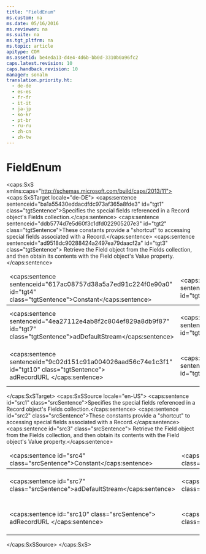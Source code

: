 ```yaml
---
title: "FieldEnum"
ms.custom: na
ms.date: 05/16/2016
ms.reviewer: na
ms.suite: na
ms.tgt_pltfrm: na
ms.topic: article
apitype: COM
ms.assetid: be4eda13-d4e4-4d6b-bb0d-3310b0a96fc2
caps.latest.revision: 10
caps.handback.revision: 10
manager: sonalm
translation.priority.ht: 
  - de-de
  - es-es
  - fr-fr
  - it-it
  - ja-jp
  - ko-kr
  - pt-br
  - ru-ru
  - zh-cn
  - zh-tw
---
```

# FieldEnum
<?xml version="1.0" encoding="utf-8"?>
<caps:SxS xmlns:caps="http://schemas.microsoft.com/build/caps/2013/11">
  <caps:SxSTarget locale="de-DE">
    <developerReferenceWithoutSyntaxDocument xsi:schemaLocation="http://ddue.schemas.microsoft.com/authoring/2003/5 http://dduestorage.blob.core.windows.net/ddueschema/developer.xsd" xmlns="http://ddue.schemas.microsoft.com/authoring/2003/5" xmlns:xlink="http://www.w3.org/1999/xlink" xmlns:xsi="http://www.w3.org/2001/XMLSchema-instance">
      <introduction>
        <para>
          <caps:sentence sentenceid="ba1a55430eddacdfdc973af365a8fde3" id="tgt1" class="tgtSentence">Specifies the special fields referenced in a <legacyLink xlink:href="db83ed2c-a8e3-460c-8682-64667e4d5d01">Record</legacyLink> object's <legacyLink xlink:href="7c371474-b88f-4730-afa5-44163a0488d5">Fields</legacyLink> collection.</caps:sentence>
        </para>
      </introduction>
      <languageReferenceRemarks>
        <content>
          <para>
            <caps:sentence sentenceid="ddb5774d7e5d60f3c1dfd022905207e3" id="tgt2" class="tgtSentence">These constants provide a "shortcut" to accessing special fields associated with a <legacyBold>Record</legacyBold>.</caps:sentence>
            <caps:sentence sentenceid="ad9518dc90288424a2497ea79daacf2a" id="tgt3" class="tgtSentence"> Retrieve the <legacyLink xlink:href="b10a72fc-3c4b-4186-a70b-993dc9f7a092">Field</legacyLink> object from the <legacyBold>Fields</legacyBold> collection, and then obtain its contents with the <legacyBold>Field</legacyBold> object's <legacyLink xlink:href="48919c74-86d4-462e-99b9-8854ceb8d683">Value</legacyLink> property.</caps:sentence>
          </para>
          <table>
            <thead>
              <tr>
                <TD>
                  <para>
                    <caps:sentence sentenceid="617ac08757d38a5a7ed91c224f0e90a0" id="tgt4" class="tgtSentence">Constant</caps:sentence>
                  </para>
                </TD>
                <TD>
                  <para>
                    <caps:sentence sentenceid="2063c1608d6e0baf80249c42e2be5804" id="tgt5" class="tgtSentence">Value</caps:sentence>
                  </para>
                </TD>
                <TD>
                  <para>
                    <caps:sentence sentenceid="67daf92c833c41c95db874e18fcb2786" id="tgt6" class="tgtSentence">Description</caps:sentence>
                  </para>
                </TD>
              </tr>
            </thead>
            <tbody>
              <tr>
                <TD>
                  <para>
                    <legacyBold>
                      <caps:sentence sentenceid="4ea27112e4ab8f2c804ef829a8db9f87" id="tgt7" class="tgtSentence">adDefaultStream</caps:sentence>
                    </legacyBold>
                  </para>
                </TD>
                <TD>
                  <para>
                    <caps:sentence sentenceid="6bb61e3b7bce0931da574d19d1d82c88" id="tgt8" class="tgtSentence">-1</caps:sentence>
                  </para>
                </TD>
                <TD>
                  <para>
                    <caps:sentence sentenceid="3edeea838deafbdcda6025144fb89bb6" id="tgt9" class="tgtSentence">References the field containing the default <legacyLink xlink:href="0514531f-009d-4519-abc3-d727014a39f1">Stream</legacyLink> object associated with a <legacyBold>Record</legacyBold>.</caps:sentence>
                  </para>
                </TD>
              </tr>
              <tr>
                <TD>
                  <para>
                    <caps:sentence sentenceid="9c02d151c91a004026aad56c74e1c3f1" id="tgt10" class="tgtSentence">
                      <legacyBold>adRecordURL</legacyBold> </caps:sentence>
                  </para>
                </TD>
                <TD>
                  <para>
                    <caps:sentence sentenceid="5d7b9adcbe1c629ec722529dd12e5129" id="tgt11" class="tgtSentence">-2</caps:sentence>
                  </para>
                </TD>
                <TD>
                  <para>
                    <caps:sentence sentenceid="0a149e6b1b4e2bb4e6cdf4530c371269" id="tgt12" class="tgtSentence">References the field containing the absolute URL string for the current <legacyBold>Record</legacyBold>.</caps:sentence>
                  </para>
                </TD>
              </tr>
            </tbody>
          </table>
        </content>
      </languageReferenceRemarks>
      <relatedTopics></relatedTopics>
    </developerReferenceWithoutSyntaxDocument>
  </caps:SxSTarget>
  <caps:SxSSource locale="en-US">
    <developerReferenceWithoutSyntaxDocument xsi:schemaLocation="http://ddue.schemas.microsoft.com/authoring/2003/5 http://dduestorage.blob.core.windows.net/ddueschema/developer.xsd" xmlns="http://ddue.schemas.microsoft.com/authoring/2003/5" xmlns:xlink="http://www.w3.org/1999/xlink" xmlns:xsi="http://www.w3.org/2001/XMLSchema-instance">
      <introduction>
        <para>
          <caps:sentence id="src1" class="srcSentence">Specifies the special fields referenced in a <legacyLink xlink:href="db83ed2c-a8e3-460c-8682-64667e4d5d01">Record</legacyLink> object's <legacyLink xlink:href="7c371474-b88f-4730-afa5-44163a0488d5">Fields</legacyLink> collection.</caps:sentence>
        </para>
      </introduction>
      <languageReferenceRemarks>
        <content>
          <para>
            <caps:sentence id="src2" class="srcSentence">These constants provide a "shortcut" to accessing special fields associated with a <legacyBold>Record</legacyBold>.</caps:sentence>
            <caps:sentence id="src3" class="srcSentence"> Retrieve the <legacyLink xlink:href="b10a72fc-3c4b-4186-a70b-993dc9f7a092">Field</legacyLink> object from the <legacyBold>Fields</legacyBold> collection, and then obtain its contents with the <legacyBold>Field</legacyBold> object's <legacyLink xlink:href="48919c74-86d4-462e-99b9-8854ceb8d683">Value</legacyLink> property.</caps:sentence>
          </para>
          <table>
            <thead>
              <tr>
                <TD>
                  <para>
                    <caps:sentence id="src4" class="srcSentence">Constant</caps:sentence>
                  </para>
                </TD>
                <TD>
                  <para>
                    <caps:sentence id="src5" class="srcSentence">Value</caps:sentence>
                  </para>
                </TD>
                <TD>
                  <para>
                    <caps:sentence id="src6" class="srcSentence">Description</caps:sentence>
                  </para>
                </TD>
              </tr>
            </thead>
            <tbody>
              <tr>
                <TD>
                  <para>
                    <legacyBold>
                      <caps:sentence id="src7" class="srcSentence">adDefaultStream</caps:sentence>
                    </legacyBold>
                  </para>
                </TD>
                <TD>
                  <para>
                    <caps:sentence id="src8" class="srcSentence">-1</caps:sentence>
                  </para>
                </TD>
                <TD>
                  <para>
                    <caps:sentence id="src9" class="srcSentence">References the field containing the default <legacyLink xlink:href="0514531f-009d-4519-abc3-d727014a39f1">Stream</legacyLink> object associated with a <legacyBold>Record</legacyBold>.</caps:sentence>
                  </para>
                </TD>
              </tr>
              <tr>
                <TD>
                  <para>
                    <caps:sentence id="src10" class="srcSentence">
                      <legacyBold>adRecordURL</legacyBold> </caps:sentence>
                  </para>
                </TD>
                <TD>
                  <para>
                    <caps:sentence id="src11" class="srcSentence">-2</caps:sentence>
                  </para>
                </TD>
                <TD>
                  <para>
                    <caps:sentence id="src12" class="srcSentence">References the field containing the absolute URL string for the current <legacyBold>Record</legacyBold>.</caps:sentence>
                  </para>
                </TD>
              </tr>
            </tbody>
          </table>
        </content>
      </languageReferenceRemarks>
      <relatedTopics></relatedTopics>
    </developerReferenceWithoutSyntaxDocument>
  </caps:SxSSource>
</caps:SxS>